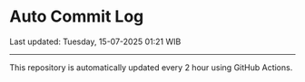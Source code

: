 # Auto Commit Log

Last updated: Tuesday, 15-07-2025 01:21 WIB

---

This repository is automatically updated every 2 hour using GitHub Actions.
